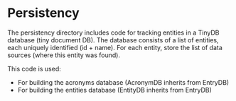 # Persistency

The persistency directory includes code for tracking entities in a TinyDB database (tiny document DB).
The database consists of a list of entities, each uniquely identified (id + name). 
For each entity, store the list of data sources (where this entity was found).

This code is used:
- For building the acronyms database (AcronymDB inherits from EntryDB)
- For building the entities database (EntityDB inherits from EntryDB)